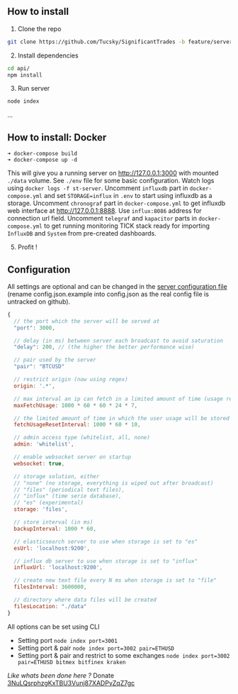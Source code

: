 ## How to install
1. Clone the repo

```bash
git clone https://github.com/Tucsky/SignificantTrades -b feature/server api/
```

2. Install dependencies

```bash
cd api/
npm install
```

3. Run server

```bash
node index
```

...

## How to install: Docker

```
➜ docker-compose build
➜ docker-compose up -d
```
This will give you a running server on <http://127.0.0.1:3000> with mounted `./data` volume.
See `./env` file for some basic configuration.
Watch logs using `docker logs -f st-server`.
Uncomment `influxdb` part in `docker-compose.yml` and set `STORAGE=influx` in `.env` to start using influxdb as a storage.
Uncomment `chronograf` part in `docker-compose.yml` to get influxdb web interface at <http://127.0.0.1:8888>. Use `influx:8086` address for connection url field.
Uncomment `telegraf` and `kapacitor` parts in `docker-compose.yml` to get running monitoring TICK stack ready for importing `InfluxDB` and `System` from pre-created dashboards.

5. Profit !

## Configuration
All settings are optional and can be changed in the [server configuration file](server/config.json.example) (rename config.json.example into config.json as the real config file is untracked on github).

```js
{
  // the port which the server will be served at
  "port": 3000,

  // delay (in ms) between server each broadcast to avoid saturation
  "delay": 200, // (the higher the better performance wise)

  // pair used by the server
  "pair": "BTCUSD"

  // restrict origin (now using regex)
  origin: '.*',

  // max interval an ip can fetch in a limited amount of time (usage restriction, default 7 day)
  maxFetchUsage: 1000 * 60 * 60 * 24 * 7,

  // the limited amount of time in which the user usage will be stored
  fetchUsageResetInterval: 1000 * 60 * 10,

  // admin access type (whitelist, all, none)
  admin: 'whitelist',

  // enable websocket server on startup
  websocket: true,

  // storage solution, either
  // "none" (no storage, everything is wiped out after broadcast)
  // "files" (periodical text files),
  // "influx" (time serie database),
  // "es" (experimental)
  storage: 'files',

  // store interval (in ms)
  backupInterval: 1000 * 60,

  // elasticsearch server to use when storage is set to "es"
  esUrl: 'localhost:9200',

  // influx db server to use when storage is set to "influx"
  influxUrl: 'localhost:9200',

  // create new text file every N ms when storage is set to "file"
  filesInterval: 3600000,

  // directory where data files will be created
  filesLocation: "./data"
}
```

All options can be set using CLI
- Setting port `node index port=3001`
- Setting port & pair `node index port=3002 pair=ETHUSD`
- Setting port & pair and restrict to some exchanges `node index port=3002 pair=ETHUSD bitmex bitfinex kraken`

*Like whats been done here ?* Donate<br>
[3NuLQsrphzgKxTBU3Vunj87XADPvZqZ7gc](bitcoin:3NuLQsrphzgKxTBU3Vunj87XADPvZqZ7gc)
